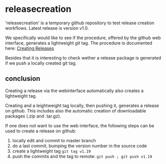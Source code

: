 # releasecreation

'releasecreation' is a temporary github repository to test release creation workflows.
Latest release is version v1.0.

We specifically would like to see if the procedure, offered by the
github web interface, generates a lightweight git tag.  The procedure
is documented here: [Creating
Releases](https://help.github.com/articles/creating-releases/)

Besides that it is interesting to check wether a release package is
generated if we push a locally created git tag.


## conclusion

Creating a release via the webinterface automatically also creates a
lightweight tag.

Creating and a leightweight tag locally, then pushing it,
generates a release on github. This includes also the automatic
creation of downloadable
packages (.zip and .tar.gz).

If one does not want to use the web interface, the
following steps can be used to create a release on github:

1. locally edit and commit to master branch
2. do a last commit, bumping the version number in the source code
3. create a lightweight tag `git tag v1.19`
4. push the commits and the tag to remote: `git push ; git push v1.19`

